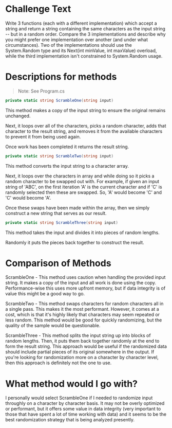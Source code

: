 # Challenge Text

Write 3 functions (each with a different implementation) which accept a
string and return a string containing the same characters as the input
string -- but in a random order. Compare the 3 implementations and
describe why you might prefer one implementation over another
(and under what circumstances). Two of the implementations should use
the System.Random type and its Next(int minValue, int maxValue)
overload, while the third implementation isn't constrained to
System.Random usage.

# Descriptions for methods

> Note: See Program.cs

```csharp
private static string ScrambleOne(string input)
```

This method makes a copy of the input string to ensure the original remains
unchanged.

Next, it loops over all of the characters, picks a random character, adds that
character to the result string, and removes it from the available characters to
prevent it from being used again.

Once work has been completed it returns the result string.

```csharp
private static string ScrambleTwo(string input)
```

This method converts the input string to a character array.

Next, it loops over the characters in array and while doing so it picks a random character
to be swapped out with. For example, if given an input string of 'ABC', on the first
iteration 'A' is the current character and if 'C' is randomly selected then these are
swapped. So, 'A' would become 'C' and 'C' would become 'A'.

Once these swaps have been made within the array, then we simply construct a new
string that serves as our result.

```csharp
private static string ScrambleThree(string input)
```

This method takes the input and divides it into pieces of random lengths.

Randomly it puts the pieces back together to construct the result.

# Comparison of Methods

ScrambleOne - This method uses caution when handling the provided input string. It makes a copy of the input and all work is done using the copy. Performance-wise this uses more upfront memory, but if data integrity is of value this might be a good way to go.

ScrambleTwo - This method swaps characters for random characters all in a single pass. This makes it the most performant. However, it comes at a cost, which is that it's highly likely that characters may seem repeated or less random. This method would be good for quickly randomizing, but the quality of the sample would be questionable.

ScrambleThree - This method splits the input string up into blocks of random lengths. Then, it puts them back together randomly at the end to form the result string. This approach would be useful if the randomized data should include partial pieces of its original somewhere in the output. If you're looking for randomization more on a character by character level, then this approach is definitely not the one to use.

# What method would I go with?

I personally would select ScrambleOne if I needed to randomize input throughly on a character by character basis. It may not be overly optimized or performant, but it offers some value in data integrity (very important to those that have spent a lot of time working with data) and it seems to be the best randomization strategy that is being analyzed presently.
